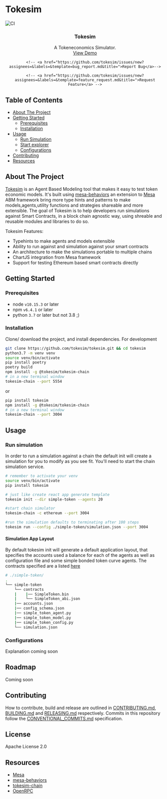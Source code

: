 # Tokesim 
![CI](https://github.com/tokesim/tokesim/workflows/CI/badge.svg)
<center>
  <h3 align="center">Tokesim</h3>

  <p align="center">
    A Tokeneconomics Simulator.
    <br />
    <a href="https://youtu.be/P0yYu6v5H_Q">View Demo</a>
   
    <!-- <a href="https://github.com/tokesim/issues/new?assignees=&labels=&template=bug_report.md&title=">Report Bug</a>-->
    
    <!-- <a href="https://github.com/tokesim/issues/new?assignees=&labels=&template=feature_request.md&title=">Request Feature</a> -->
  </p>
</center>

<!-- table of contents -->
## Table of Contents
  - [About The Project](#about-the-project)
  - [Getting Started](#getting-started)
      - [Prerequisites](#prerequisites)
      - [Installation](#installation)
- [Usage](#usage)
  - [Run Simulation](#run-simulation)
  - [Start explorer](#start-the-explorer)
  - [Configurations](#configurations)
- [Contributing](#contributing)
- [Resources](#resources)

<!-- about the project -->
## About The Project

[Tokesim](https://tokesim.org) is an Agent Based Modeling tool that makes it easy to test token economic models. It's built using [mesa-behaviors](https://github.com/mesa_behaviors) an extension to [Mesa](https://github.com/mesaproject/mesa) ABM framework bring more type hints and patterns to make models,agents,utility functions and strategies shareable and more extensible.  The goal of Tokesim is to help developers run simulations against Smart Contracts, in a block chain agnostic way, using shreable and reusable modules and libraries to do so. 

Tokesim Features:
- Typehints to make agents and models extensible 
- Ability to run against and simulation against your smart contracts
- An architecture to make the simulations portable to multiple chains
- ChartJS integration from Mesa framework
- Support for testing Ethereum based smart contracts directly


<!-- getting started with the project -->
## Getting Started
### Prerequisites
- node `v10.15.3` or later
- npm `v6.4.1` or later
- python `3.7` or later but not 3.8 ;) 

### Installation
Clone/ download the project, and install dependencies. For development
```bash
git clone https://github.com/tokesim/tokesim.git && cd tokesim 
python3.7 -m venv venv
source venv/bin/activate
pip install poetry
poetry build
npm install -g @tokesim/tokesim-chain
# in a new terminal window
tokesim-chain --port 5554
```
or 
```bash
pip install tokesim
npm install -g @tokesim/tokesim-chain
# in a new terminal window
tokesim-chain --port 3004
```


<!-- example usage, screen shots, demos -->
## Usage
### Run simulation 
In order to run a simulation against a chain the default init will create a simulation for you to modify as you see fit. You'll need to start the chain simulation service.
```bash
# remember to activate your venv
source venv/bin/activate
pip install tokesim

# just like create react app generate template
tokesim init --dir simple-token --agents 20

#start chain simulator
tokesim-chain -c ethereum --port 3004

#run the simulation defaults to terminating after 100 steps
tokesim run --config ./simple-token/simulation.json --port 3004
```

#### Simulation App Layout 

By default tokesim init will generate a default application layout, that specifies the accounts used a balance for each of the agents as well as configuration file and some simple bonded token curve agents. The contracts specified are a listed [here](https://github.com/tokesim/example-smart-contracts)

```bash
# ./simple-token/
.
└── simple-token    
    └── contracts 
    |    |── SimpleToken.bin
    |    └── SimpleToken_abi.json
    |── accounts.json    
    |── config_schema.json       
    |── simple_token_agent.py
    |── simple_token_model.py
    |── simple_token_config.py
    └── simulation.json
```

### Configurations
Explanation coming soon
<!-- template just leave alone  -->
## Roadmap
Coming soon

<!-- template just leave alone  -->
## Contributing
How to contribute, build and release are outlined in [CONTRIBUTING.md](CONTRIBUTING.md), [BUILDING.md](BUILDING.md) and [RELEASING.md](RELEASING.md) respectively. Commits in this repository follow the [CONVENTIONAL_COMMITS.md](CONVENTIONAL_COMMITS.md) specification.

## License
Apache License 2.0

<!-- references and additional resources  -->
## Resources
- [Mesa](https://github.com/mesaproject/mesa)
- [mesa-behaviors](https://github.com/tokesim/mesa_behaviors)
- [tokesim-chain](https://github.com/tokesim/tokesim-chain)
- [OpenRPC](https://open-rpc.org)
